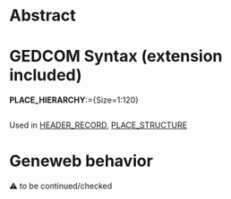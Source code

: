 ﻿# Abstract

# GEDCOM Syntax (extension included)

**PLACE_HIERARCHY**:={Size=1:120}
<pre>
</pre>
Used in <a href=Ged.HEADER_RECORD>HEADER_RECORD</a>, <a href=Ged.PLACE_STRUCTURE>PLACE_STRUCTURE</a><br />

# Geneweb behavior


:warning: to be continued/checked

